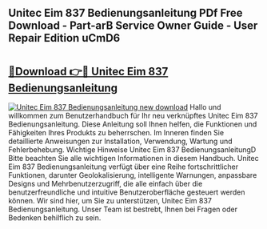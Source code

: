 ## Unitec Eim 837 Bedienungsanleitung PDf Free Download - Part-arB Service Owner Guide - User Repair Edition uCmD6

# <h2><a href="http://df53acb.blite.top/?on=Unitec+Eim+837+Bedienungsanleitung">🔗Download 👉🔴 Unitec Eim 837 Bedienungsanleitung</a></h2>

[![Unitec Eim 837 Bedienungsanleitung new download](https://i.imgur.com/lujVjoI.png)](http://df53acb.blite.top/?on=Unitec+Eim+837+Bedienungsanleitung)
Hallo und willkommen zum Benutzerhandbuch für Ihr neu verknüpftes Unitec Eim 837 Bedienungsanleitung. Diese Anleitung soll Ihnen helfen, die Funktionen und Fähigkeiten Ihres Produkts zu beherrschen. Im Inneren finden Sie detaillierte Anweisungen zur Installation, Verwendung, Wartung und Fehlerbehebung. Wichtige Hinweise Unitec Eim 837 BedienungsanleitungD Bitte beachten Sie alle wichtigen Informationen in diesem Handbuch. Unitec Eim 837 Bedienungsanleitung verfügt über eine Reihe fortschrittlicher Funktionen, darunter Geolokalisierung, intelligente Warnungen, anpassbare Designs und Mehrbenutzerzugriff, die alle einfach über die benutzerfreundliche und intuitive Benutzeroberfläche gesteuert werden können. Wir sind hier, um Sie zu unterstützen, Unitec Eim 837 Bedienungsanleitung. Unser Team ist bestrebt, Ihnen bei Fragen oder Bedenken behilflich zu sein.
